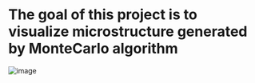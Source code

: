 # The goal of this project is to visualize microstructure generated by MonteCarlo algorithm

![image](https://user-images.githubusercontent.com/37092171/142293316-43d6a6ab-0a9f-4b9b-83de-f04286bf3142.png)
